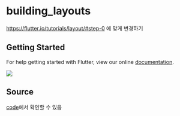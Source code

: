 # building_layouts

https://flutter.io/tutorials/layout/#step-0 에 맞게 변경하기

## Getting Started

For help getting started with Flutter, view our online
[documentation](https://flutter.io/).

![](https://flutter.io/tutorials/layout/images/lakes-diagram.png)

## Source

[code](https://raw.githubusercontent.com/flutter/website/master/src/_includes/code/layout/lakes/main.dart)에서 확인할 수 있음
